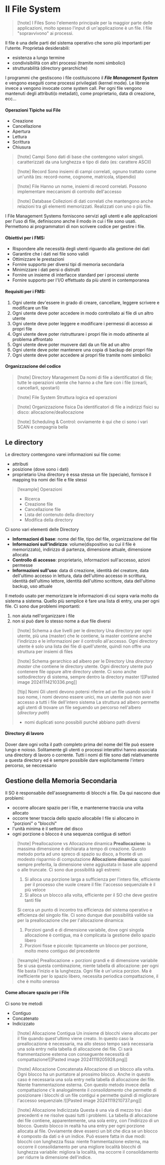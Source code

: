 # Il File System
>[!note] I Files
>Sono l'elemento principale per la maggior parte delle applicazioni, molto spesso l'input di un'applicazione è un file. I file "sopravvivono" ai processi.

Il file è una delle parti del sistema operativo che sono più importanti per l'utente.
Proprietaà desiderabili:
- esistenza a lungo termine
- condivisibilità con altri processi (tramite nomi simbolici)
- strutturabilità (directory gerarchiche)

I programmi che gestiscono i file costituiscono il ***File Management System*** e vengono eseguiti come processi privilegiati (kernel mode). Le librerie invece a vengono invocate come system call. 
Per ogni file vengono mantenuti degli attributi(o metadati), come proprietario, data di creazione, ecc...

#### Operazioni Tipiche sui File
- Creazione
- Cancellazione
- Apertura
- Lettura
- Scrittura
- Chiusura

>[!note] Campi
>Sono dati di base che contengono valori singoli. caratterizzati da una lunghezza e tipo di dato (es: carattere ASCII)

>[!note] Record
>Sono insiemi di campi correlati, ognuno trattato come un'unità (es: record-nome, cognome, matricola, stipendio)

>[!note] File
>Hanno un nome, insiemi di record correlati. Possono implementare meccanismi di controllo dell'accesso

>[!note] Database
>Collezioni di dati correlati che mantengono anche relazioni tra gli elementi memorizzati. Realizzati con uno o più file.

I File Management Systems forniscono servizi agli utenti e alle applicazioni per l'uso di file, definiscono anche il modo in cui i file sono usati. Permettono ai programmatori di non scrivere codice per gestire i file.
#### Obiettivi per i FMS:
- Rispondere alle necessità degli utenti riguardo alla gestione dei dati
- Garantire che i dati nei file sono validi
- Ottimizzare le prestazioni
- Fornire supporto per diversi tipi di memoria secondaria
- Minimizzare i dati persi o distrutti
- Fornire un insieme di interfacce standard per i processi utente
- Fornire supporto per l'I/O effettuato da più utenti in contemporanea
#### Requisiti per i FMS:
1) Ogni utente dev'essere in grado di creare, cancellare, leggere scrivere e modificare un file
2) Ogni utente deve poter accedere in modo controllato ai file di un altro utente
3) Ogni utente deve poter leggere e modificare i permessi di accesso ai propri file
4) Ogni utente deve poter ristrutturare i propri file in modo attinente al problema affrontato
5) Ogni utente deve poter muovere dati da un file ad un altro
6) Ogni utente deve poter mantenere una copia di backup dei propri file
7) Ogni utente deve poter accedere ai propri file tramite nomi simbolici


#### Organizzazione del codice

>[!note] Directory Management
>Da nomi di file a identificatori di file; tutte le operazioni utente che hanno a che fare con i file (crearli, cancellarli, spostarli)

>[!note]  File System
>Struttura logica ed operazioni

>[!note]  Organizzazione fisica
>Da identificatori di file a indirizzi fisici su disco: allocazione/deallocazione

>[!note] Scheduling & Control: 
ovviamente è qui che ci  sono i vari SCAN e compagnia bella

## Le directory
Le directory contengono varei informazioni sui file come:
- attributi
- posizione (dove sono i dati)
- proprietario
Una directory è essa stessa un file (speciale), fornisce il mapping tra nomi dei file e file stessi
>[!example] Operazioni 
>- Ricerca
>- Creazione file
>- Cancellazione file
>- Lista del contenuto della directory
>- Modifica della directory

Ci sono vari elementi delle Directory
- **Informazioni di base**: nome del file, tipo del file, organizzazione del file
- **Informazioni sull'indirizzo**: volume(dispositivo su cui il file è memorizzato), indirizzo di partenza, dimensione attuale, dimensione allocata
- **Controllo di accesso**: proprietario, informazioni sull'accesso, azioni permesse
- **Informazioni sull'uso**: data di creazione, identità del creatore, data dell'ultimo accesso in lettura, data dell'ultimo accesso in scrittura, identità dell'ultimo lettore, identità dell'ultimo scrittore, data dell'ultimo backup, uso attuale

Il metodo usato per memorizzare le informazioni di cui sopra varia molto da sistema a sistema. Quello più semplice è fare una lista di entry, una per ogni file.
Ci sono due problemi  importanti:
1) non aiuta nell'organizzare i file
2) non si può dare lo stesso nome a due file diversi
>[!note] Schema a due livelli per le directory
Una directory per ogni utente, più una (master) che le contiene, la master contiene anche l'indirizzo e le informazioni per il controllo all'accesso. Ogni directory utente è solo una lista dei file di quell'utente, quindi non offre una struttura per insiemi di files

>[!note] Schema gerarchico ad albero per le Directory
>Una *directory master* che contiene le directory utente. Ogni directory utente può contenere file oppure altre directory utente. Ci sono anche sottodirectory di sistema, sempre dentro la directory master
>![[Pasted image 20241114210336.png]]

>[!tip]  Nomi
>Gli utenti devono potersi riferire ad un file usando solo il suo nome, i nomi devono essere unici, ma un utente può non aver accesso a tutti i file dell'intero sistema
>La struttura ad albero permette agli utenti di trovare un file seguendo un percorso nell'albero (*directory path*)
>-  nomi duplicati sono possibili purché abbiano path diversi

#### Directory di lavoro
Dover dare ogni volta il path completo prima del nome del file può essere lungo e noioso. Solitamente gli utenti o processi interattivi hanno associata una directory di lavoro o corrente. Tutti i nomi di file sono dati relativamente a questa directory ed è sempre possibile dare esplicitamente l'intero percorso, se neccessario

## Gestione della Memoria Secondaria
Il SO è responsabile dell'assegnamento di blocchi a file.
Da qui nascono due problemi:
 - occorre allocare spazio per i file, e mantenerne traccia una volta allocato
 - occorre tener traccia dello spazio allocabile
 I file si allocano in "porzioni" o "blocchi"
 - l'unità minima è il settore del disco
 - ogni porzione o blocco è una sequenza contigua di settori
>[!note] Preallocazione vs Allocazione dinamica
>**Preallocazione**: la massima dimensione è dichiarata a tempo di creazione. Questo metodo porta ad uno spreco di spazio su disco, a fronte di un modesto risparmio di computazione
>**Allocazione dinamica**: quasi sempre preferita, la dimensione viene aggiustata in base alle append o alle truncate. Ci sono due possibilità agli estremi:
>1) Si alloca una porzione larga a sufficienza per l'intero file, efficiente per il processo che vuole creare il file: l'accesso sequenziale è il più veloce 
>2) Si alloca un blocco alla volta, efficiente per il SO che deve gestire tanti file
>
>Si cerca un punto di incontro tra efficienza del sistema operativo e efficienza del singolo file. Ci sono dunque due possibilità valide sia per la preallocazione che per l'allocazione dinamica:
> 1) Porzioni gandi e di dimensione variabile, dove ogni singola allocazione è contigua, ma è complicata la gestione dello spazio libero
> 2) Porzioni fisse e piccole: tipicamente un blocco per porzione, molto meno contiguo del precedente

>[!example] Preallocazione + porzioni grandi e di dimensione variabile
>Se si usa questa combinazione, niente tabella di allocazione: per ogni file basta l'inizio e la lunghezza. Ogni file è un'unica porzion. Ma è inefficiente per lo spazio libero, necessita periodica compattazione, il che è molto oneroso

#### Come allocare spazio per i File
Ci sono tre metodi
- Contiguo
- Concatenato
- Indicizzato
>[!note] Allocazione Contigua
>Un insieme di blocchi viene allocato per il file quando quest'ultimo viene creato. In questo caso la preallocazione è necessaria, ma allo stesso tempo sarà necessaria una sola entry nella tabella di allocazione dei file. Ci sarà frammentazione esterna con conseguente necessità di compattazione![[Pasted image 20241119205928.png]]

>[!note] Allocazione Concatenata
>Allocazione di un blocco alla volta. Ogni blocco ha un puntatore al prossimo blocco. Anche in questo caso è necessaria una sola entry nella tabella di allocazione dei file. Niente frammentazione esterna. Con questo metodo invece della compattazione c'è analogalmente il *consolidamento* che permette di posizionare i blocchi di un file contigui e permette quindi di migliorare l'accesso sequenziale.![[Pasted image 20241119210737.png]]

>[!note] Allocazione Indicizzata
>Questa è una via di mezzo tra i due precedenti e ne risolve quasi tutti i problemi. La tabella di allocazione dei file contiene, apparentemente, una sola entry, con l'indirizzo di un blocco. Questo blocco in realtà ha una entry per ogni porzione allocata al file. Ovviamente deve esserci un bit che dica se un blocco è composto da dati o è un indice.
>Può essere fatta in due modi:
>blocchi con lunghezza fissa: niente frammentazione esterna, ma occorre il consolidamento per una migliore località
>blocchi di lunghezza variabile: migliora la località, ma occorre il consolidamento per ridurre la dimensione dell'indice.
